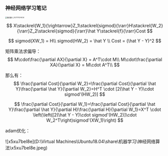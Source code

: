 



### 神经网络学习笔记

<img src="D:\Virtual Machines\Ubuntu18.04\share\机器学习\神经网络算法\微信图片_20211111214036.jpg" alt="微信图片_20211111214036" style="zoom:33%;" />

$$
X\stackrel{W_1}{\rightarrow}Z_1\stackrel{sigmod}{\rarr}H\stackrel{W_2}{\rarr}Z_2\stackrel{sigmod}{\rarr}\hat Y\stackrel{f}{\rarr}Cost
$$

$$
sigmod(XW_1) = H\\
sigmod(HW_2) = \hat Y \\
Cost = (\hat Y - Y)^2
$$

矩阵乘法求偏导：
$$
M\cdot\frac{\partial AX}{\partial X} = A^T\cdot M\\
M\cdot\frac{\partial XA}{\partial X} = M\cdot A^T\\
$$

那么有：
$$
\frac{\partial Cost}{\partial W_2}=\frac{\partial Cost}{\partial \hat Y}\frac{\partial \hat Y}{\partial W_2}=H^T \cdot [2(\hat Y - Y)\cdot sigmod'(HW_2)]
$$

$$
\frac{\partial Cost}{\partial W_1}=\frac{\partial Cost}{\partial \hat Y}\frac{\partial \hat Y}{\partial H}\frac{\partial H}{\partial W_1}=X^T \cdot \left(\left([2(\hat Y - Y)\cdot sigmod'(HW_2)]\cdot W_2^T\right)sigmod'(XW_1)\right)
$$

adam优化：

![x5xu7bel8e](D:\Virtual Machines\Ubuntu18.04\share\机器学习\神经网络算法\x5xu7bel8e.jpeg)